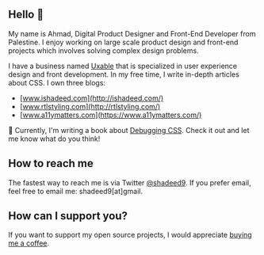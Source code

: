 ## Hello 👋

My name is Ahmad, Digital Product Designer and Front-End Developer from Palestine. I enjoy working on large scale product design and front-end projects which involves solving complex design problems.

I have a business named [Uxable](https://www.uxabledesign.com/) that is specialized in user experience design and front development. In my free time, I write in-depth articles about CSS. I own three blogs:
- [www.ishadeed.com](http://ishadeed.com/)
- [www.rtlstyling.com](http://rtlstyling.com/)
- [www.a11ymatters.com](https://www.a11ymatters.com/)

📘 Currently, I'm writing a book about [Debugging CSS](http://debuggingcss.com/). Check it out and let me know what do you think!

## How to reach me
The fastest way to reach me is via Twitter [@shadeed9](https://twitter.com/shadeed9). If you prefer email, feel free to email me: shadeed9[at]gmail.

## How can I support you?

If you want to support my open source projects, I would appreciate [buying me a coffee](buymeacoffee.com/EmbDfQoF6).
